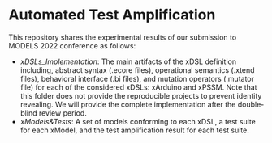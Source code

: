 # Automated Test Amplification 
This repository shares the experimental results of our submission to MODELS 2022 conference as follows:
- *xDSLs_Implementation*: The main artifacts of the xDSL definition including, abstract syntax (.ecore files), operational semantics (.xtend files), behavioral interface (.bi files), and mutation operators (.mutator file) for each of the considered xDSLs: xArduino and xPSSM. 
Note that this folder does not provide the reproducible projects to prevent identity revealing. We will provide the complete implementation after the double-blind review period.  
- *xModels&Tests*: A set of models conforming to each xDSL, a test suite for each xModel, and the test amplification result for each test suite.